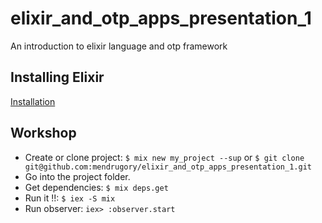 # elixir_and_otp_apps_presentation_1
An introduction to elixir language and otp framework

## Installing Elixir
[Installation](http://elixir-lang.org/install.html)

## Workshop
  * Create or clone project: `$ mix new my_project --sup` or `$ git clone git@github.com:mendrugory/elixir_and_otp_apps_presentation_1.git`
  * Go into the project folder.
  * Get dependencies: `$ mix deps.get`
  * Run it !!: `$ iex -S mix`
  * Run observer: `iex> :observer.start`
